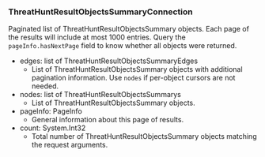 ### ThreatHuntResultObjectsSummaryConnection
Paginated list of ThreatHuntResultObjectsSummary objects. Each page of the results will include at most 1000 entries. Query the `pageInfo.hasNextPage` field to know whether all objects were returned.

- edges: list of ThreatHuntResultObjectsSummaryEdges
  - List of ThreatHuntResultObjectsSummary objects with additional pagination information. Use `nodes` if per-object cursors are not needed.
- nodes: list of ThreatHuntResultObjectsSummarys
  - List of ThreatHuntResultObjectsSummary objects.
- pageInfo: PageInfo
  - General information about this page of results.
- count: System.Int32
  - Total number of ThreatHuntResultObjectsSummary objects matching the request arguments.
